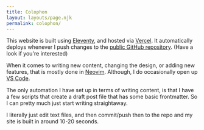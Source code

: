 ```yaml
---
title: Colophon
layout: layouts/page.njk
permalink: colophon/
---
```


This website is built using [Eleventy](https://www.11ty.dev/), and hosted via [Vercel](https://vercel.com). It automatically deploys whenever I push changes to the [public GitHub repository](https://github.com/chrishannah/eleven). (Have a look if you're interested)

When it comes to writing new content, changing the design, or adding new features, that is mostly done in [Neovim](https://neovim.io/). Although, I do occasionally open up [VS Code](https://code.visualstudio.com/).

The only automation I have set up in terms of writing content, is that I have a few scripts that create a draft post file that has some basic frontmatter. So I can pretty much just start writing straightaway.

I literally just edit text files, and then commit/push then to the repo and my site is built in around 10-20 seconds.
